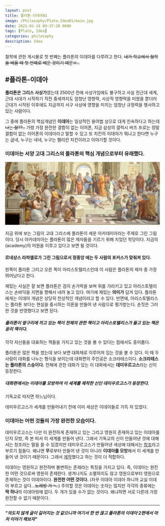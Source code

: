 ```yaml
---
layout: post
title: 플라톤-이데아01
image: /Philosophy/Plato-Idea01/main.jpg
date: 2021-01-18 09:37:20 0000
tags: [Plato, Idea]
categories: philosophy
description: Idea
---
```


철학에 관한 게시물로 첫 번째는 플라톤의 이데아를 다루려고 한다.
~~내가 학교에서 철학을 배울 때 첫 번째로 배운 것이기 때문ㅇ..~~

## #플라톤-이데아

**플라톤은 그리스 사상가**였는데 2500년 전에 사상가임에도 불구하고 사실 전근대 세계, 근대 시대가 시작하기 직전 중세까지도 엄청난 영향력, 사상적 영향력을 미쳤을 뿐더러 근대가 시작된 이후에도 지금까지 서구 사상에 영향을 미치는 엄청난 규정력을 행사하고 있는 사람이다.

그 중에 플라톤의 핵심개념인 **이데아**는 일상적인 용어법 상으로 대게 친숙하다고 하는데
~~나는 잘??..~~
가령 가장 완전한 결함이 없는 이어폰, 지금 삼성의 갤럭시 버즈 프로는 정말 결함이 없는 이어폰의 이데아라고 말할 수 있고 또 치킨의 이데아가 뭐냐고 한다면 누구는 굽네, 누구는 네네, 누구는 펠리칸 치킨이라고 이야기할 것이다.

### 이데아는 서양 고대 그리스의 플라톤의 핵심 개념으로부터 유래했다.

![packed](\images\Philosophy\Plato-Idea01\academia.jpg)

지금 위에 보는 그림이 고대 그리스에 플라톤이 세운 아카데미아라는 주제로 그린 그림이다.
당시 아카데미아는 플라톤이 많은 제자들을 기르기 위해 지었던 학당이다. 지금의 (academy)의 어원을 이루고 있다고 보면 될 것이다.

#### 르네상스 라파엘로가 그린 그림으로서 정중앙 에는 두 사람의 포커스가 맞춰져 있다.

왼쪽이 플라톤 그리고 오른 쪽이 아리스토텔리스인데 이 사람은 플라톤의 제자 중 가장 뛰어났다고 한다.

재밌는 사실은 잘 보면 플라톤은 검지 손가락을 보며 위를 가리키고 있고 아리스토텔리스는 손바닥을 지면을 향해서 내려 놓고 있다.
여기에 재밌는 **의미가** 담겨 있다.
플라톤에게는 이데아 개념은 상당히 천상적인 개념이라고 할 수 있다.
반면에, 아리스토텔리스는 플라톤 보다는 현실을 중시하는 이론을 만들어 낸 사람으로 평가받는다. 손짓은 그러한 것을 반영했다고 보면 된다.

##### 플라톤이 옆구리에 끼고 있는 책이 천채의 관한 책이고 아리스토텔리스가 들고 있는 책은 윤리 책이다.

각각 자신들을 대표하는 책들을 가지고 있는 것을 볼 수 있다는 점에서도 흥미롭다.

플라톤은 많은 책을 썼는데 보다 보면 대화체로 이루어져 있는 것을 볼 수 있다. 이 때 두 사람이 대화를 나누는 형식을 보이는데 대화편의 주인공은 소크라테스이다.
**소크라테스는 플라톤의 스승이다.**
천체에 관한 대화가 있는 이 대화에서는 **데미우르고스**라는 신이 등장한다.

##### 대화편에서는 이데아를 모방하여 이 세계를 제작한 신인 데미우르고스가 등장한다.

기독교로 따지면 하느님이다.

데미우르고스가 세계를 만들어내기 전에 이미 세상은 이데아들로 가득 차 있었다.

### 이데아는 어떤 것들의 가장 완전한 모습이다.

데미우르고스는 다만 이 완전하게 존재하고 있는 그리고 영원히 존재하고 있는 이데아를 단지 모방, 즉 본 떠서 이 세계를 만들어 낸다.
그래서 기독교의 신이 만들어낸 것에 대해서는 창조라는 말을 쓸 수 있겠지만
데미우르고스가 만들어낸 세상에 대해서는 <u>창조</u>라고 부르기 힘들다.
왜냐면 **무**로부터 만들어 낸 것이 아니라 **이데아를 모방**해서 이 세계를 만들어 낸 것이기 때문이다.
그래서 <u>제작</u>했다고 하는 것이 더 적합하다.

이데아는 영원하고 완전하며 불변하는 존재라는 특징을 가지고 있다.
즉, 이데아는 완전한 어떤 것으로써 영원히 존재한다. 생겨나지도 소멸하지도 않고 영원으로부터 영원으로 존재하는 것이 이데아이다.
**완전한 어떤 것이다.**
(자꾸 이데아 이데아 하니까 교실 이데아 부르고 싶다...~~노래방 가ㄱ..~~)
주의할 것은 이데아는 숫자는 많지만 각각의 종류에는 **딱 하나**의 이데아밖에 없다.
두 개가 있을 수가 없는 것이다. 왜냐하면 서로 다른데 가장 완전할 수 없기 때문이다.

---

**_"의도치 않게 글이 길어지는 것 같으니까 여기서 한 번 끊고 플라톤의 이데아 2편에서
마저 이야기 해보자"_**
